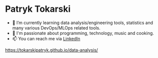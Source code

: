 # Patryk Tokarski
- 🌱 I’m currently learning data analysis/engineering tools, statistics and many various DevOps/MLOps related tools.
- 👀 I'm passionate about programming, technology, music and cooking.
- 📫 You can reach me via [LinkedIn](https://www.linkedin.com/in/patryk-tokarski/)

https://tokarskipatryk.github.io/data-analysis/

<!---
TokarskiPatryk/TokarskiPatryk is a ✨ special ✨ repository because its `README.md` (this file) appears on your GitHub profile.
You can click the Preview link to take a look at your changes.
--->
